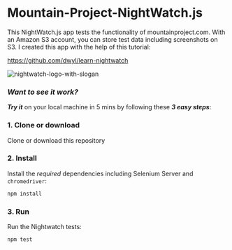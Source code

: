 # Mountain-Project-NightWatch.js
This NightWatch.js app tests the functionality of mountainproject.com. With an Amazon S3 account, you can store test data including screenshots on S3. I created this app with the help of this tutorial:

https://github.com/dwyl/learn-nightwatch

![nightwatch-logo-with-slogan](https://cloud.githubusercontent.com/assets/194400/16045809/099207e2-3242-11e6-99d4-99b227d7a38a.png)

### _Want to see it work?_

_**Try it**_ on your local machine in 5 mins by following these _**3 easy steps**_:


### 1. Clone or download

Clone or download this repository

### 2. Install

Install the *required* dependencies
including Selenium Server and `chromedriver`:

```sh
npm install
```


### 3. Run 

Run the Nightwatch tests:

```sh
npm test
```




